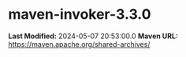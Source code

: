 # maven-invoker-3.3.0

**Last Modified:** 2024-05-07 20:53:00.0
**Maven URL:** https://maven.apache.org/shared-archives/

